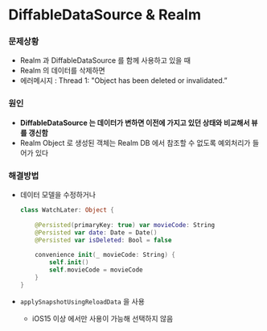 # DiffableDataSource & Realm

### 문제상황

- Realm 과 DiffableDataSource 를 함께 사용하고 있을 때
- Realm 의 데이터를 삭제하면
- 에러메시지 : Thread 1: "Object has been deleted or invalidated.”

### 원인

- **DiffableDataSource 는 데이터가 변하면 이전에 가지고 있던 상태와 비교해서 뷰를 갱신함**
- Realm Object 로 생성된 객체는 Realm DB 에서 참조할 수 없도록 예외처리가 들어가 있다

### 해결방법

- 데이터 모델을 수정하거나
    
    ```swift
    class WatchLater: Object {
        
        @Persisted(primaryKey: true) var movieCode: String
        @Persisted var date: Date = Date()
        @Persisted var isDeleted: Bool = false
        
        convenience init(_ movieCode: String) {
            self.init()
            self.movieCode = movieCode
        }
    }
    ```
    
- `applySnapshotUsingReloadData` 을 사용
    - iOS15 이상 에서만 사용이 가능해 선택하지 않음
